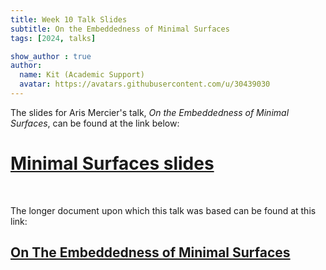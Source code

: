 ```yaml
---
title: Week 10 Talk Slides
subtitle: On the Embeddedness of Minimal Surfaces
tags: [2024, talks]

show_author : true
author:
  name: Kit (Academic Support)
  avatar: https://avatars.githubusercontent.com/u/30439030
---
```


The slides for Aris Mercier's talk, *On the Embeddedness of Minimal Surfaces*, can be found at the link below:

# [Minimal Surfaces slides](<../assets/talks/2024-2025/Term 1 Week 10 - On the Embeddedness of Minimal Surfaces.pdf>)

<br/>

The longer document upon which this talk was based can be found at this link:

## [On The Embeddedness of Minimal Surfaces](https://arismercier.github.io/GMT_Notes/GMT_Notes.pdf)